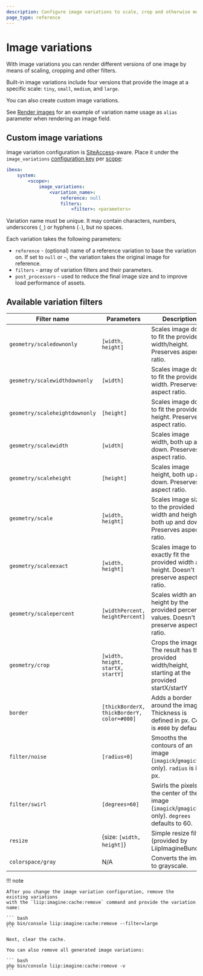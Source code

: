 ```yaml
---
description: Configure image variations to scale, crop and otherwise modify rendered images.
page_type: reference
---
```


# Image variations

With image variations you can render different versions of one image by means 
of scaling, cropping and other filters.

Built-in image variations include four versions that provide the image at a specific scale:
`tiny`, `small`, `medium`, and `large`.

You can also create custom image variations.

See [Render images](render_images.md) for an example of variation name usage as `alias` parameter when rendering an image field. 

## Custom image variations

Image variation configuration is [SiteAccess](multisite.md)-aware.
Place it under the `image_variations` [configuration key](configuration.md#configuration-files) per [scope](multisite_configuration.md#scope):

``` yaml
ibexa:
    system:
        <scope>:
            image_variations:
                <variation_name>:
                    reference: null
                    filters:
                        <filter>: <parameters>
```

Variation name must be unique. 
It may contain characters, numbers, underscores (`_`) or hyphens (`-`), but no spaces.

Each variation takes the following parameters:

- `reference` - (optional) name of a reference variation to base the variation on. 
If set to `null` or `~`, the variation takes the original image for reference.
- `filters` - array of variation filters and their parameters.
- `post_processors` - used to reduce the final image size and to improve load performance of assets.

## Available variation filters

| Filter name | Parameters | Description |
|--------|------|----------|
| `geometry/scaledownonly` | `[width, height]` | Scales image down to fit the provided width/height. Preserves aspect ratio. |
| `geometry/scalewidthdownonly` | `[width]` | Scales image down to fit the provided width. Preserves aspect ratio. |
| `geometry/scaleheightdownonly` | `[height]` | Scales image down to fit the provided height. Preserves aspect ratio. |
| `geometry/scalewidth` | `[width]` | Scales image width, both up and down. Preserves aspect ratio. |
| `geometry/scaleheight` | `[height]` | Scales image height, both up and down. Preserves aspect ratio. |
| `geometry/scale` | `[width, height]` | Scales image size to the provided width and height, both up and down. Preserves aspect ratio. |
| `geometry/scaleexact` | `[width, height]` | Scales image to  exactly fit the provided width and height. Doesn't preserve aspect ratio. |
| `geometry/scalepercent` | `[widthPercent, heightPercent]` | Scales width and height by the provided percent values. Doesn't preserve aspect ratio. |
| `geometry/crop` | `[width, height, startX, startY]` | Crops the image. The result has the provided width/height, starting at the provided startX/startY |
| `border` | `[thickBorderX, thickBorderY, color=#000]` | Adds a border around the image. Thickness is defined in px. Color is `#000` by default. |
| `filter/noise` | `[radius=0]` | Smooths the contours of an image (`imagick`/`gmagick` only). `radius` is in px. |
| `filter/swirl` | `[degrees=60]` | Swirls the pixels of the center of the image (`imagick`/`gmagick` only). `degrees` defaults to 60.|
| `resize` | {size: `[width, height]`} | Simple resize filter (provided by LiipImagineBundle). |
| `colorspace/gray` | N/A | Converts the image to grayscale. |

!!! note

    After you change the image variation configuration, remove the existing variations
    with the `liip:imagine:cache:remove` command and provide the variation name:
    
    ``` bash
    php bin/console liip:imagine:cache:remove --filter=large
    ```
    
    Next, clear the cache.
    
    You can also remove all generated image variations:
    
    ``` bash
    php bin/console liip:imagine:cache:remove -v
    ```
    
